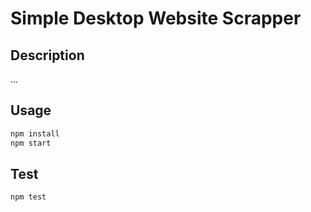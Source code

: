 # Simple Desktop Website Scrapper

## Description

...

## Usage

```bash
npm install
npm start
```

## Test

```bash
npm test
```
